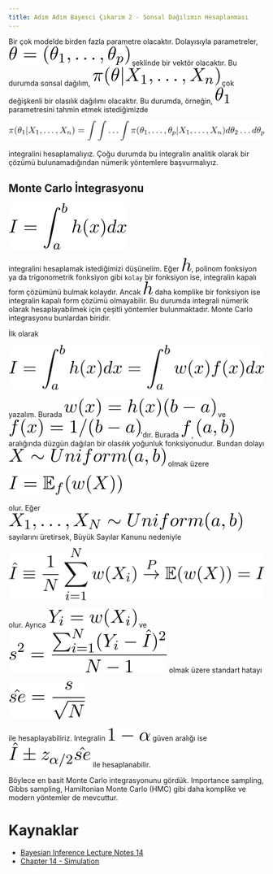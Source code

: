 ```yaml
---
title: Adım Adım Bayesci Çıkarım 2 - Sonsal Dağılımın Hesaplanması
---
```


Bir çok modelde birden fazla parametre olacaktır. Dolayısıyla parametreler,  ![0501](imgs/05_01.svg) şeklinde bir vektör olacaktır. Bu durumda sonsal dağılım, ![0502](imgs/05_02.svg) çok değişkenli bir olasılık dağılımı olacaktır. Bu durumda, örneğin, ![0503](imgs/05_03.svg) parametresini tahmin etmek istediğimizde 

![0504](imgs/05_04.svg)

integralini hesaplamalıyız. Çoğu durumda bu integralin analitik olarak bir çözümü bulunamadığından nümerik yöntemlere başvurmalıyız.

## Monte Carlo İntegrasyonu

![0505](imgs/05_05.svg)

integralini hesaplamak istediğimizi düşünelim. Eğer ![0506](imgs/05_06.svg), polinom fonksiyon ya da trigonometrik fonksiyon gibi `kolay` bir fonksiyon ise, integralin kapalı form çözümünü bulmak kolaydır. Ancak ![0506](imgs/05_06.svg) daha komplike bir fonksiyon ise integralin kapalı form çözümü olmayabilir. Bu durumda integrali nümerik olarak hesaplayabilmek için çeşitli yöntemler bulunmaktadır. Monte Carlo integrasyonu bunlardan biridir.

İlk olarak

![0508](imgs/05_08.svg)

yazalım. Burada ![0509](imgs/05_09.svg) ve ![0510](imgs/05_10.svg)'dır. Burada ![0511](imgs/05_11.svg), ![0512](imgs/05_12.svg) aralığında düzgün dağılan bir olasılık yoğunluk fonksiyonudur. Bundan dolayı ![0514](imgs/05_14.svg) olmak üzere

![0513](imgs/05_13.svg)

olur. Eğer ![0515](imgs/05_15.svg) sayılarını üretirsek, Büyük Sayılar Kanunu nedeniyle

![0516](imgs/05_16.svg)

olur. Ayrıca ![0519](imgs/05_19.svg) ve ![0518](imgs/05_18.svg) olmak üzere standart hatayı

![0517](imgs/05_17.svg)

ile hesaplayabiliriz. Integralin ![0520](imgs/05_20.svg) güven aralığı ise ![0521](imgs/05_21.svg) ile hesaplanabilir.

Böylece en basit Monte Carlo integrasyonunu gördük. Importance sampling, Gibbs sampling, Hamiltonian Monte Carlo (HMC) gibi daha komplike ve modern yöntemler de mevcuttur. 

# Kaynaklar

* [Bayesian Inference Lecture Notes 14](http://www.stat.cmu.edu/~larry/=stat705/Lecture14.pdf)
* [Chapter 14 - Simulation](http://www.stat.cmu.edu/~larry/=stat700/MCMC.pdf)